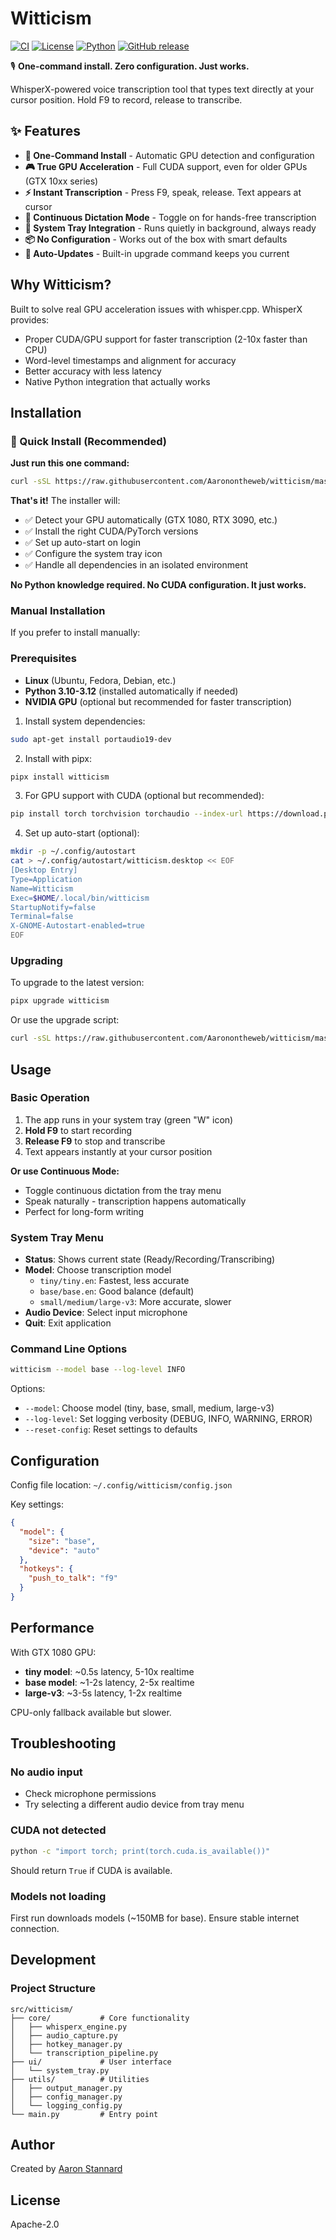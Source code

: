 # Witticism

[![CI](https://github.com/Aaronontheweb/witticism/actions/workflows/ci.yml/badge.svg)](https://github.com/Aaronontheweb/witticism/actions/workflows/ci.yml)
[![License](https://img.shields.io/badge/License-Apache_2.0-blue.svg)](https://opensource.org/licenses/Apache-2.0)
[![Python](https://img.shields.io/badge/python-3.9%20%7C%203.10%20%7C%203.11%20%7C%203.12-blue)](https://www.python.org/downloads/)
[![GitHub release](https://img.shields.io/github/release/Aaronontheweb/witticism.svg)](https://github.com/Aaronontheweb/witticism/releases/latest)

🎙️ **One-command install. Zero configuration. Just works.**

WhisperX-powered voice transcription tool that types text directly at your cursor position. Hold F9 to record, release to transcribe.

## ✨ Features

- **🚀 One-Command Install** - Automatic GPU detection and configuration
- **🎮 True GPU Acceleration** - Full CUDA support, even for older GPUs (GTX 10xx series)
- **⚡ Instant Transcription** - Press F9, speak, release. Text appears at cursor
- **🔄 Continuous Dictation Mode** - Toggle on for hands-free transcription
- **🎯 System Tray Integration** - Runs quietly in background, always ready
- **📦 No Configuration** - Works out of the box with smart defaults
- **🔧 Auto-Updates** - Built-in upgrade command keeps you current

## Why Witticism?

Built to solve real GPU acceleration issues with whisper.cpp. WhisperX provides:
- Proper CUDA/GPU support for faster transcription (2-10x faster than CPU)
- Word-level timestamps and alignment for accuracy
- Better accuracy with less latency
- Native Python integration that actually works

## Installation

### 🚀 Quick Install (Recommended)

**Just run this one command:**

```bash
curl -sSL https://raw.githubusercontent.com/Aaronontheweb/witticism/master/install.sh | bash
```

**That's it!** The installer will:
- ✅ Detect your GPU automatically (GTX 1080, RTX 3090, etc.)
- ✅ Install the right CUDA/PyTorch versions
- ✅ Set up auto-start on login
- ✅ Configure the system tray icon
- ✅ Handle all dependencies in an isolated environment

**No Python knowledge required. No CUDA configuration. It just works.**

### Manual Installation

If you prefer to install manually:

### Prerequisites

- **Linux** (Ubuntu, Fedora, Debian, etc.)
- **Python 3.10-3.12** (installed automatically if needed)
- **NVIDIA GPU** (optional but recommended for faster transcription)

1. Install system dependencies:
```bash
sudo apt-get install portaudio19-dev
```

2. Install with pipx:
```bash
pipx install witticism
```

3. For GPU support with CUDA (optional but recommended):
```bash
pip install torch torchvision torchaudio --index-url https://download.pytorch.org/whl/cu118
```

4. Set up auto-start (optional):
```bash
mkdir -p ~/.config/autostart
cat > ~/.config/autostart/witticism.desktop << EOF
[Desktop Entry]
Type=Application
Name=Witticism
Exec=$HOME/.local/bin/witticism
StartupNotify=false
Terminal=false
X-GNOME-Autostart-enabled=true
EOF
```

### Upgrading

To upgrade to the latest version:

```bash
pipx upgrade witticism
```

Or use the upgrade script:
```bash
curl -sSL https://raw.githubusercontent.com/Aaronontheweb/witticism/master/upgrade.sh | bash
```

## Usage

### Basic Operation

1. The app runs in your system tray (green "W" icon)
2. **Hold F9** to start recording
3. **Release F9** to stop and transcribe
4. Text appears instantly at your cursor position

**Or use Continuous Mode:**
- Toggle continuous dictation from the tray menu
- Speak naturally - transcription happens automatically
- Perfect for long-form writing

### System Tray Menu

- **Status**: Shows current state (Ready/Recording/Transcribing)
- **Model**: Choose transcription model
  - `tiny/tiny.en`: Fastest, less accurate
  - `base/base.en`: Good balance (default)
  - `small/medium/large-v3`: More accurate, slower
- **Audio Device**: Select input microphone
- **Quit**: Exit application

### Command Line Options

```bash
witticism --model base --log-level INFO
```

Options:
- `--model`: Choose model (tiny, base, small, medium, large-v3)
- `--log-level`: Set logging verbosity (DEBUG, INFO, WARNING, ERROR)
- `--reset-config`: Reset settings to defaults

## Configuration

Config file location: `~/.config/witticism/config.json`

Key settings:
```json
{
  "model": {
    "size": "base",
    "device": "auto"
  },
  "hotkeys": {
    "push_to_talk": "f9"
  }
}
```

## Performance

With GTX 1080 GPU:
- **tiny model**: ~0.5s latency, 5-10x realtime
- **base model**: ~1-2s latency, 2-5x realtime  
- **large-v3**: ~3-5s latency, 1-2x realtime

CPU-only fallback available but slower.

## Troubleshooting

### No audio input
- Check microphone permissions
- Try selecting a different audio device from tray menu

### CUDA not detected
```bash
python -c "import torch; print(torch.cuda.is_available())"
```
Should return `True` if CUDA is available.

### Models not loading
First run downloads models (~150MB for base). Ensure stable internet connection.

## Development

### Project Structure
```
src/witticism/
├── core/           # Core functionality
│   ├── whisperx_engine.py
│   ├── audio_capture.py
│   ├── hotkey_manager.py
│   └── transcription_pipeline.py
├── ui/             # User interface
│   └── system_tray.py
├── utils/          # Utilities
│   ├── output_manager.py
│   ├── config_manager.py
│   └── logging_config.py
└── main.py         # Entry point
```

## Author

Created by [Aaron Stannard](https://aaronstannard.com/)

## License

Apache-2.0
